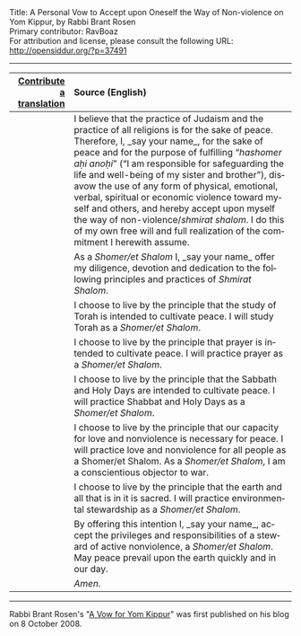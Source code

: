 <html>
<head></head>
<body>
Title: A Personal Vow to Accept upon Oneself the Way of Non-violence on Yom Kippur, by Rabbi Brant Rosen<br />
Primary contributor: RavBoaz<br />
For attribution and license, please consult the following URL: <a href="http://opensiddur.org/?p=37491">http://opensiddur.org/?p=37491</a>
<p />
<hr />

<table style="margin-left: auto;margin-right: auto;" class="draggable">
<thead><tr><th id="x" style="text-align: right;"><a href="/contribute/upload">Contribute a translation</a></th><th style="text-align: left;">Source (English)</th></tr></thead>
<tbody>
<tr><td style="vertical-align:top;">
<div class="liturgy" lang="he">

</span></div></td>
 
<td style="vertical-align:top;">
<div class="english" lang="en">
I believe that the practice of Judaism and the practice of all religions is for the sake of peace. 
Therefore, I, <span class="instruction">_say your name_</span>, 
for the sake of peace and for the purpose of fulfilling “<em>hashomer aḥi anoḥi</em>” 
(“I am responsible for safeguarding the life and well-being of my sister and brother”), 
disavow the use of any form of physical, emotional, verbal, spiritual or economic violence 
toward myself and others, 
and hereby accept upon myself the way of non-violence/<em>shmirat shalom</em>. 
I do this of my own free will and full realization of the commitment I herewith assume.
</div></td></tr>


<tr><td style="vertical-align:top;">
<div class="liturgy" lang="he">

</span></div></td>
 
<td style="vertical-align:top;">
<div class="english" lang="en">
As a <em>Shomer/et Shalom</em> I, <span class="instruction">_say your name_</span> offer 
my diligence, devotion and dedication 
to the following principles and practices of <em>Shmirat Shalom</em>.
</div></td></tr>


<tr><td style="vertical-align:top;">
<div class="liturgy" lang="he">

</span></div></td>
 
<td style="vertical-align:top;">
<div class="english" lang="en">
I choose to live by the principle that the study of Torah is intended to cultivate peace.  
I will study Torah as a <em>Shomer/et Shalom</em>.
</div></td></tr>


<tr><td style="vertical-align:top;">
<div class="liturgy" lang="he">

</span></div></td>
 
<td style="vertical-align:top;">
<div class="english" lang="en">
I choose to live by the principle that prayer is intended to cultivate peace. 
I will practice prayer as a <em>Shomer/et Shalom</em>.
</div></td></tr>


<tr><td style="vertical-align:top;">
<div class="liturgy" lang="he">

</span></div></td>
 
<td style="vertical-align:top;">
<div class="english" lang="en">
I choose to live by the principle that the Sabbath and Holy Days are intended to cultivate peace. 
I will practice Shabbat and Holy Days as a <em>Shomer/et Shalom</em>.
</div></td></tr>


<tr><td style="vertical-align:top;">
<div class="liturgy" lang="he">

</span></div></td>
 
<td style="vertical-align:top;">
<div class="english" lang="en">
I choose to live by the principle that our capacity for love and nonviolence is necessary for peace.  
I will practice love and nonviolence for all people as a Shomer/et Shalom. 
As a <em>Shomer/et Shalom</em>, I am a conscientious objector to war.
</div></td></tr>


<tr><td style="vertical-align:top;">
<div class="liturgy" lang="he">

</span></div></td>
 
<td style="vertical-align:top;">
<div class="english" lang="en">
I choose to live by the principle that the earth and all that is in it is sacred. 
I will practice environmental stewardship as a <em>Shomer/et Shalom</em>.
</div></td></tr>


<tr><td style="vertical-align:top;">
<div class="liturgy" lang="he">

</span></div></td>
 
<td style="vertical-align:top;">
<div class="english" lang="en">
By offering this intention I, <span class="instruction">_say your name_</span>, 
accept the privileges and responsibilities of a steward of active nonviolence, a <em>Shomer/et Shalom</em>.  
May peace prevail upon the earth quickly and in our day.
</div></td></tr>


<tr><td style="vertical-align:top;">
<div class="liturgy" lang="he">

</span></div></td>
 
<td style="vertical-align:top;">
<div class="english" lang="en">
<em>Amen</em>.
</div></td></tr>
</tbody></table>

<hr />

Rabbi Brant Rosen's "<a href="https://rabbibrant.com/2008/10/08/a-vow-for-yom-kippur/">A Vow for Yom Kippur</a>" was first published on his blog on 8 October 2008.

&nbsp;




</body>
</html>